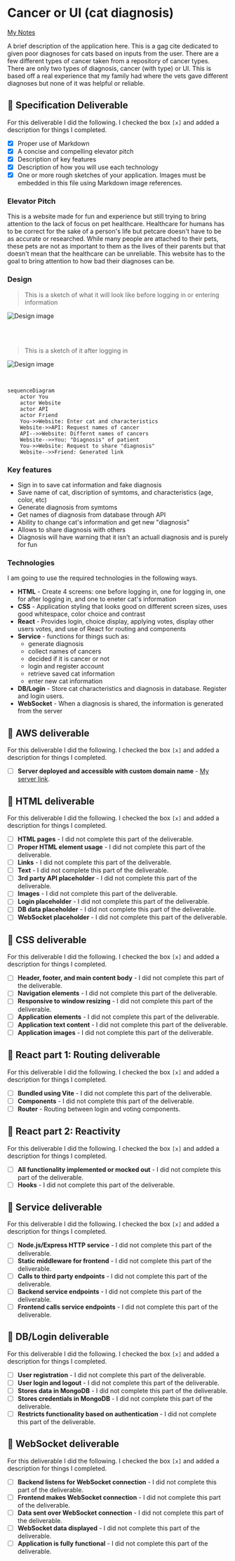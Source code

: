 # Cancer or UI (cat diagnosis)

[My Notes](notes.md)

A brief description of the application here. This is a gag cite dedicated to given poor diagnoses for cats based on inputs from the user. There are a few different types of cancer taken from a repository of cancer types. There are only two types of diagnosis, cancer (with type) or UI. This is based off a real experience that my family had where the vets gave different diagnoses but none of it was helpful or reliable.


## 🚀 Specification Deliverable



For this deliverable I did the following. I checked the box `[x]` and added a description for things I completed.

- [x] Proper use of Markdown
- [x] A concise and compelling elevator pitch
- [x] Description of key features
- [x] Description of how you will use each technology
- [x] One or more rough sketches of your application. Images must be embedded in this file using Markdown image references.

### Elevator Pitch

This is a website made for fun and experience but still trying to bring attention to the lack of focus on pet healthcare. Healthcare for humans has to be correct for the sake of a person's life but petcare doesn't have to be as accurate or researched. While many people are attached to their pets, these pets are not as important to them as the lives of their parents but that doesn't mean that the healthcare can be unreliable. This website has to the goal to bring attention to how bad their diagnoses can be.

### Design

> This is a sketch of what it will look like before logging in or entering information

![Design image](BeforeLogIn.jpg)

<br/><br/>
> This is a sketch of it after logging in
  
![Design image](AfterLogIn.jpg)


<br/>

```mermaid
sequenceDiagram
    actor You
    actor Website
    actor API
    actor Friend
    You->>Website: Enter cat and characteristics
    Website->>API: Request names of cancer
    API-->>Website: Differnt names of cancers
    Website-->>You: "Diagnosis" of patient
    You->>Website: Request to share "diagnosis"
    Website-->>Friend: Generated link
```

### Key features

- Sign in to save cat information and fake diagnosis
- Save name of cat, discription of symtoms, and characteristics (age, color, etc)
- Generate diagnosis from symtoms
- Get names of diagnosis from database through API
- Ability to change cat's information and get new "diagnosis"
- Allows to share diagnosis with others
- Diagnosis will have warning that it isn't an actuall diagnosis and is purely for fun

### Technologies

I am going to use the required technologies in the following ways.

- **HTML** - Create 4 screens: one before logging in, one for logging in, one for after logging in, and one to eneter cat's information
- **CSS** - Application styling that looks good on different screen sizes, uses good whitespace, color choice and contrast
- **React** - Provides login, choice display, applying votes, display other users votes, and use of React for routing and components
- **Service** - functions for things such as:
    - generate diagnosis
    - collect names of cancers
    - decided if it is cancer or not
    - login and register account
    - retrieve saved cat information
    - enter new cat information
- **DB/Login** - Store cat characteristics and diagnosis in database. Register and login users.
- **WebSocket** - When a diagnosis is shared, the information is generated from the server


## 🚀 AWS deliverable

For this deliverable I did the following. I checked the box `[x]` and added a description for things I completed.

- [ ] **Server deployed and accessible with custom domain name** - [My server link](https://yourdomainnamehere.click).

## 🚀 HTML deliverable

For this deliverable I did the following. I checked the box `[x]` and added a description for things I completed.

- [ ] **HTML pages** - I did not complete this part of the deliverable.
- [ ] **Proper HTML element usage** - I did not complete this part of the deliverable.
- [ ] **Links** - I did not complete this part of the deliverable.
- [ ] **Text** - I did not complete this part of the deliverable.
- [ ] **3rd party API placeholder** - I did not complete this part of the deliverable.
- [ ] **Images** - I did not complete this part of the deliverable.
- [ ] **Login placeholder** - I did not complete this part of the deliverable.
- [ ] **DB data placeholder** - I did not complete this part of the deliverable.
- [ ] **WebSocket placeholder** - I did not complete this part of the deliverable.

## 🚀 CSS deliverable

For this deliverable I did the following. I checked the box `[x]` and added a description for things I completed.

- [ ] **Header, footer, and main content body** - I did not complete this part of the deliverable.
- [ ] **Navigation elements** - I did not complete this part of the deliverable.
- [ ] **Responsive to window resizing** - I did not complete this part of the deliverable.
- [ ] **Application elements** - I did not complete this part of the deliverable.
- [ ] **Application text content** - I did not complete this part of the deliverable.
- [ ] **Application images** - I did not complete this part of the deliverable.

## 🚀 React part 1: Routing deliverable

For this deliverable I did the following. I checked the box `[x]` and added a description for things I completed.

- [ ] **Bundled using Vite** - I did not complete this part of the deliverable.
- [ ] **Components** - I did not complete this part of the deliverable.
- [ ] **Router** - Routing between login and voting components.

## 🚀 React part 2: Reactivity

For this deliverable I did the following. I checked the box `[x]` and added a description for things I completed.

- [ ] **All functionality implemented or mocked out** - I did not complete this part of the deliverable.
- [ ] **Hooks** - I did not complete this part of the deliverable.

## 🚀 Service deliverable

For this deliverable I did the following. I checked the box `[x]` and added a description for things I completed.

- [ ] **Node.js/Express HTTP service** - I did not complete this part of the deliverable.
- [ ] **Static middleware for frontend** - I did not complete this part of the deliverable.
- [ ] **Calls to third party endpoints** - I did not complete this part of the deliverable.
- [ ] **Backend service endpoints** - I did not complete this part of the deliverable.
- [ ] **Frontend calls service endpoints** - I did not complete this part of the deliverable.

## 🚀 DB/Login deliverable

For this deliverable I did the following. I checked the box `[x]` and added a description for things I completed.

- [ ] **User registration** - I did not complete this part of the deliverable.
- [ ] **User login and logout** - I did not complete this part of the deliverable.
- [ ] **Stores data in MongoDB** - I did not complete this part of the deliverable.
- [ ] **Stores credentials in MongoDB** - I did not complete this part of the deliverable.
- [ ] **Restricts functionality based on authentication** - I did not complete this part of the deliverable.

## 🚀 WebSocket deliverable

For this deliverable I did the following. I checked the box `[x]` and added a description for things I completed.

- [ ] **Backend listens for WebSocket connection** - I did not complete this part of the deliverable.
- [ ] **Frontend makes WebSocket connection** - I did not complete this part of the deliverable.
- [ ] **Data sent over WebSocket connection** - I did not complete this part of the deliverable.
- [ ] **WebSocket data displayed** - I did not complete this part of the deliverable.
- [ ] **Application is fully functional** - I did not complete this part of the deliverable.
